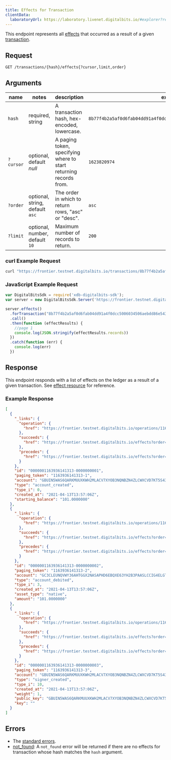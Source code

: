 ```yaml
---
title: Effects for Transaction
clientData:
  laboratoryUrl: https://laboratory.livenet.digitalbits.io/#explorer?resource=effects&endpoint=for_transaction
---
```



This endpoint represents all [effects](../resources/effect.md) that occurred as a result of a given [transaction](../resources/transaction.md).

## Request

```
GET /transactions/{hash}/effects{?cursor,limit,order}
```

## Arguments

| name | notes | description | example |
| ---- | ----- | ----------- | ------- |
| `hash` | required, string | A transaction hash, hex-encoded, lowercase. | `8b77f4b2a5af0d6fab04dd91a4f0dcc5006034506aebdd86e543d27781372f94` |
| `?cursor` | optional, default _null_ | A paging token, specifying where to start returning records from. | `1623820974` |
| `?order` | optional, string, default `asc` | The order in which to return rows, "asc" or "desc". | `asc` |
| `?limit` | optional, number, default `10` | Maximum number of records to return. | `200` |

### curl Example Request

```sh
curl "https://frontier.testnet.digitalbits.io/transactions/8b77f4b2a5af0d6fab04dd91a4f0dcc5006034506aebdd86e543d27781372f94/effects?limit=1"
```

### JavaScript Example Request

```javascript
var DigitalBitsSdk = require('xdb-digitalbits-sdk');
var server = new DigitalBitsSdk.Server('https://frontier.testnet.digitalbits.io');

server.effects()
  .forTransaction("8b77f4b2a5af0d6fab04dd91a4f0dcc5006034506aebdd86e543d27781372f94")
  .call()
  .then(function (effectResults) {
    //page 1
    console.log(JSON.stringify(effectResults.records))
  })
  .catch(function (err) {
    console.log(err)
  })

```

## Response

This endpoint responds with a list of effects on the ledger as a result of a given transaction. See [effect resource](../resources/effect.md) for reference.

### Example Response

```json
[
  {
    "_links": {
      "operation": {
        "href": "https://frontier.testnet.digitalbits.io/operations/1163936141313"
      },
      "succeeds": {
        "href": "https://frontier.testnet.digitalbits.io/effects?order=desc&cursor=1163936141313-1"
      },
      "precedes": {
        "href": "https://frontier.testnet.digitalbits.io/effects?order=asc&cursor=1163936141313-1"
      }
    },
    "id": "0000001163936141313-0000000001",
    "paging_token": "1163936141313-1",
    "account": "GBUIN5WAS6QARKMUUXKWH2MLACV7XYOB3NQNBZN4ZLCWXCVD7KT5S43P",
    "type": "account_created",
    "type_i": 0,
    "created_at": "2021-04-13T13:57:06Z",
    "starting_balance": "101.0000000"
  },
  {
    "_links": {
      "operation": {
        "href": "https://frontier.testnet.digitalbits.io/operations/1163936141313"
      },
      "succeeds": {
        "href": "https://frontier.testnet.digitalbits.io/effects?order=desc&cursor=1163936141313-2"
      },
      "precedes": {
        "href": "https://frontier.testnet.digitalbits.io/effects?order=asc&cursor=1163936141313-2"
      }
    },
    "id": "0000001163936141313-0000000002",
    "paging_token": "1163936141313-2",
    "account": "GC3CLEUNQVWY36AHTGGX2NASAPHD6EBQXE63YH2B3PAASLCCIG4ELGTP",
    "type": "account_debited",
    "type_i": 3,
    "created_at": "2021-04-13T13:57:06Z",
    "asset_type": "native",
    "amount": "101.0000000"
  },
  {
    "_links": {
      "operation": {
        "href": "https://frontier.testnet.digitalbits.io/operations/1163936141313"
      },
      "succeeds": {
        "href": "https://frontier.testnet.digitalbits.io/effects?order=desc&cursor=1163936141313-3"
      },
      "precedes": {
        "href": "https://frontier.testnet.digitalbits.io/effects?order=asc&cursor=1163936141313-3"
      }
    },
    "id": "0000001163936141313-0000000003",
    "paging_token": "1163936141313-3",
    "account": "GBUIN5WAS6QARKMUUXKWH2MLACV7XYOB3NQNBZN4ZLCWXCVD7KT5S43P",
    "type": "signer_created",
    "type_i": 10,
    "created_at": "2021-04-13T13:57:06Z",
    "weight": 1,
    "public_key": "GBUIN5WAS6QARKMUUXKWH2MLACV7XYOB3NQNBZN4ZLCWXCVD7KT5S43P",
    "key": ""
  }
]
```

## Errors

- The [standard errors](../errors.md#standard-errors).
- [not_found](../errors/not-found.md): A `not_found` error will be returned if there are no effects for transaction whose hash matches the `hash` argument.
